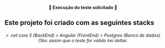 <h4 align="center"> 
	🚀 Execução do teste solicitado 🚀 
</h4>

## Este projeto foi criado com as seguintes stacks 

<h6 align="center"> 
> .net core 5 (BackEnd)
> Angular (FrontEnd)
> Postgres (Banco de dados) Obs: assim que o teste for valido irei deltar.
</h6>
